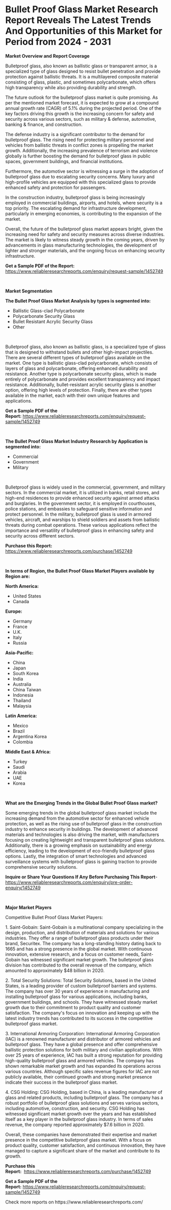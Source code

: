 <p><h1>Bullet Proof Glass Market Research Report Reveals The Latest Trends And Opportunities of this Market for Period from 2024 - 2031</h1></p><p><strong>Market Overview and Report Coverage</strong></p>
<p><p>Bulletproof glass, also known as ballistic glass or transparent armor, is a specialized type of glass designed to resist bullet penetration and provide protection against ballistic threats. It is a multilayered composite material consisting of glass, plastic, and sometimes polycarbonate, which offers high transparency while also providing durability and strength.</p><p>The future outlook for the bulletproof glass market is quite promising. As per the mentioned market forecast, it is expected to grow at a compound annual growth rate (CAGR) of 5.1% during the projected period. One of the key factors driving this growth is the increasing concern for safety and security across various sectors, such as military & defense, automotive, banking & finance, and construction.</p><p>The defense industry is a significant contributor to the demand for bulletproof glass. The rising need for protecting military personnel and vehicles from ballistic threats in conflict zones is propelling the market growth. Additionally, the increasing prevalence of terrorism and violence globally is further boosting the demand for bulletproof glass in public spaces, government buildings, and financial institutions.</p><p>Furthermore, the automotive sector is witnessing a surge in the adoption of bulletproof glass due to escalating security concerns. Many luxury and high-profile vehicles are equipped with this specialized glass to provide enhanced safety and protection for passengers.</p><p>In the construction industry, bulletproof glass is being increasingly employed in commercial buildings, airports, and hotels, where security is a top priority. The escalating demand for infrastructure development, particularly in emerging economies, is contributing to the expansion of the market.</p><p>Overall, the future of the bulletproof glass market appears bright, given the increasing need for safety and security measures across diverse industries. The market is likely to witness steady growth in the coming years, driven by advancements in glass manufacturing technologies, the development of lighter and stronger materials, and the ongoing focus on enhancing security infrastructure.</p></p>
<p><strong>Get a Sample PDF of the Report:</strong> <a href="https://www.reliableresearchreports.com/enquiry/request-sample/1452749">https://www.reliableresearchreports.com/enquiry/request-sample/1452749</a></p>
<p>&nbsp;</p>
<p><strong>Market Segmentation</strong></p>
<p><strong>The Bullet Proof Glass Market Analysis by types is segmented into:</strong></p>
<p><ul><li>Ballistic Glass-clad Polycarbonate</li><li>Polycarbonate Security Glass</li><li>Bullet Resistant Acrylic Security Glass</li><li>Other</li></ul></p>
<p>&nbsp;</p>
<p><p>Bulletproof glass, also known as ballistic glass, is a specialized type of glass that is designed to withstand bullets and other high-impact projectiles. There are several different types of bulletproof glass available on the market. One type is ballistic glass-clad polycarbonate, which consists of layers of glass and polycarbonate, offering enhanced durability and resistance. Another type is polycarbonate security glass, which is made entirely of polycarbonate and provides excellent transparency and impact resistance. Additionally, bullet-resistant acrylic security glass is another option, offering high levels of protection. Finally, there are other types available in the market, each with their own unique features and applications.</p></p>
<p><strong>Get a Sample PDF of the Report:</strong>&nbsp;<a href="https://www.reliableresearchreports.com/enquiry/request-sample/1452749">https://www.reliableresearchreports.com/enquiry/request-sample/1452749</a></p>
<p>&nbsp;</p>
<p><strong>The Bullet Proof Glass Market Industry Research by Application is segmented into:</strong></p>
<p><ul><li>Commercial</li><li>Government</li><li>Military</li></ul></p>
<p>&nbsp;</p>
<p><p>Bulletproof glass is widely used in the commercial, government, and military sectors. In the commercial market, it is utilized in banks, retail stores, and high-end residences to provide enhanced security against armed attacks and burglaries. In the government sector, it is employed in courthouses, police stations, and embassies to safeguard sensitive information and protect personnel. In the military, bulletproof glass is used in armored vehicles, aircraft, and warships to shield soldiers and assets from ballistic threats during combat operations. These various applications reflect the importance and versatility of bulletproof glass in enhancing safety and security across different sectors.</p></p>
<p><strong>Purchase this Report:</strong>&nbsp; <a href="https://www.reliableresearchreports.com/purchase/1452749">https://www.reliableresearchreports.com/purchase/1452749</a></p>
<p>&nbsp;</p>
<p><strong>In terms of Region, the Bullet Proof Glass Market Players available by Region are:</strong></p>
<p>
    <p> <strong> North America: </strong>
        <ul>
            <li>United States</li>
            <li>Canada</li>
        </ul>
        </p> 
    <p> <strong> Europe: </strong>
        <ul>
            <li>Germany</li>
            <li>France</li>
            <li>U.K.</li>
            <li>Italy</li>
            <li>Russia</li>
        </ul>
        </p> 
    <p> <strong> Asia-Pacific: </strong>
        <ul>
            <li>China</li>
            <li>Japan</li>
            <li>South Korea</li>
            <li>India</li>
            <li>Australia</li>
            <li>China Taiwan</li>
            <li>Indonesia</li>
            <li>Thailand</li>
            <li>Malaysia</li>
        </ul>
        </p> 
    <p> <strong> Latin America: </strong>
        <ul>
            <li>Mexico</li>
            <li>Brazil</li>
            <li>Argentina Korea</li>
            <li>Colombia</li>
        </ul>
        </p> 
    <p> <strong> Middle East & Africa: </strong>
        <ul>
            <li>Turkey</li>
            <li>Saudi</li>
            <li>Arabia</li>
            <li>UAE</li>
            <li>Korea</li>
        </ul>
    </p>
    </p>
<p>&nbsp;</p>
<p><strong>What are the Emerging Trends in the Global Bullet Proof Glass market?</strong></p>
<p><p>Some emerging trends in the global bulletproof glass market include the increasing demand from the automotive sector for enhanced vehicle protection, as well as the rising use of bulletproof glass in the construction industry to enhance security in buildings. The development of advanced materials and technologies is also driving the market, with manufacturers focusing on creating lightweight and transparent bulletproof glass solutions. Additionally, there is a growing emphasis on sustainability and energy efficiency, leading to the development of eco-friendly bulletproof glass options. Lastly, the integration of smart technologies and advanced surveillance systems with bulletproof glass is gaining traction to provide comprehensive security solutions.</p></p>
<p><strong>Inquire or Share Your Questions If Any Before Purchasing This Report</strong>- <a href="https://www.reliableresearchreports.com/enquiry/pre-order-enquiry/1452749">https://www.reliableresearchreports.com/enquiry/pre-order-enquiry/1452749</a></p>
<p>&nbsp;</p>
<p><strong>Major Market Players</strong></p>
<p><p>Competitive Bullet Proof Glass Market Players:</p><p>1. Saint-Gobain: Saint-Gobain is a multinational company specializing in the design, production, and distribution of materials and solutions for various industries. They offer a range of bulletproof glass products under their brand, Securitex. The company has a long-standing history dating back to 1665 and has a strong presence in the global market. With continuous innovation, extensive research, and a focus on customer needs, Saint-Gobain has witnessed significant market growth. The bulletproof glass division has contributed to the overall revenue of the company, which amounted to approximately $48 billion in 2020.</p><p>2. Total Security Solutions: Total Security Solutions, based in the United States, is a leading provider of custom bulletproof barriers and systems. The company has over 30 years of experience in manufacturing and installing bulletproof glass for various applications, including banks, government buildings, and schools. They have witnessed steady market growth due to their commitment to product quality and customer satisfaction. The company's focus on innovation and keeping up with the latest industry trends has contributed to its success in the competitive bulletproof glass market.</p><p>3. International Armoring Corporation: International Armoring Corporation (IAC) is a renowned manufacturer and distributor of armored vehicles and bulletproof glass. They have a global presence and offer comprehensive ballistic protection solutions for both military and civilian applications. With over 25 years of experience, IAC has built a strong reputation for providing high-quality bulletproof glass and armored vehicles. The company has shown remarkable market growth and has expanded its operations across various countries. Although specific sales revenue figures for IAC are not publicly available, their continued growth and strong market presence indicate their success in the bulletproof glass market.</p><p>4. CSG Holding: CSG Holding, based in China, is a leading manufacturer of glass and related products, including bulletproof glass. The company has a robust portfolio of bulletproof glass solutions and serves various sectors, including automotive, construction, and security. CSG Holding has witnessed significant market growth over the years and has established itself as a key player in the bulletproof glass industry. In terms of sales revenue, the company reported approximately $7.6 billion in 2020.</p><p>Overall, these companies have demonstrated their expertise and market presence in the competitive bulletproof glass market. With a focus on product quality, customer satisfaction, and continuous innovation, they have managed to capture a significant share of the market and contribute to its growth.</p></p>
<p><strong>Purchase this Report:</strong>&nbsp;&nbsp;<a href="https://www.reliableresearchreports.com/purchase/1452749">https://www.reliableresearchreports.com/purchase/1452749</a></p>
<p></p>
<p><strong>Get a Sample PDF of the Report:</strong>&nbsp;<a href="https://www.reliableresearchreports.com/enquiry/request-sample/1452749">https://www.reliableresearchreports.com/enquiry/request-sample/1452749</a></p>
<p>Check more reports on https://www.reliableresearchreports.com/</p>